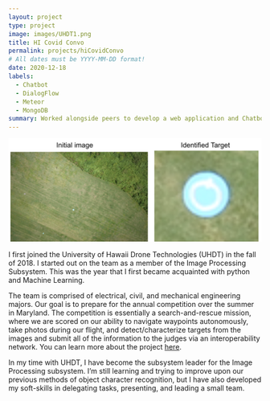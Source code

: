 ```yaml
---
layout: project
type: project
image: images/UHDT1.png
title: HI Covid Convo
permalink: projects/hiCovidConvo
# All dates must be YYYY-MM-DD format!
date: 2020-12-18
labels:
  - Chatbot
  - DialogFlow
  - Meteor
  - MongoDB
summary: Worked alongside peers to develop a web application and Chatbot to provide COVID-19 resources for HI residents.
---
```


<div class="ui medium center rounded images">
  <img class="ui image" src="../images/UHDT3.png">
</div>


I first joined the University of Hawaii Drone Technologies (UHDT) in the fall of 2018. I started out on the team as a member of the Image Processing Subsystem. This was the year that I first became acquainted with python and Machine Learning. 

The team is comprised of electrical, civil, and mechanical engineering majors. Our goal is to prepare for the annual competition over the summer in Maryland. The competition is essentially a search-and-rescue mission, where we are scored on our ability to navigate waypoints autonomously, take photos during our flight, and detect/characterize targets from the images and submit all of the information to the judges via an interoperability network. You can learn more about the project [here](http://rip.eng.hawaii.edu/research/uhdt/).

In my time with UHDT, I have become the subsystem leader for the Image Processing subsystem. I’m still learning and trying to improve upon our previous methods of object character recognition, but I have also developed my soft-skills in delegating tasks, presenting, and leading a small team.
